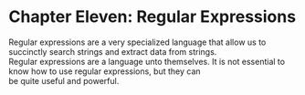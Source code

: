 # Chapter Eleven: Regular Expressions
Regular expressions are a very specialized language that allow us to succinctly search strings and extract data from strings.<br> 
Regular expressions are a language unto themselves. It is not essential to know how to use regular expressions, but they can <br>
be quite useful and powerful.